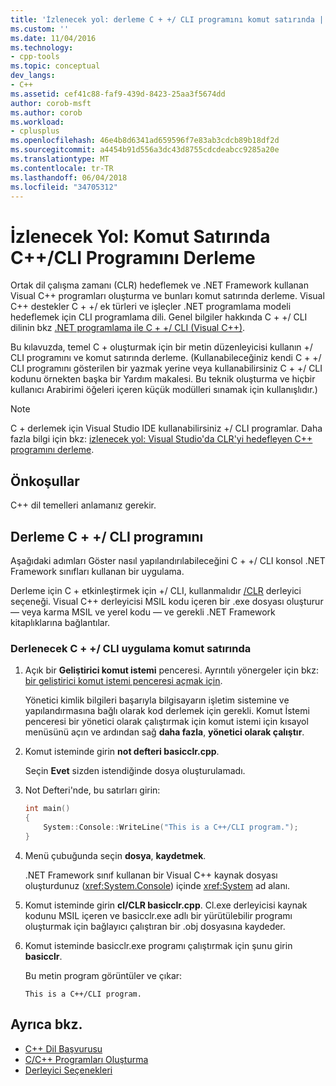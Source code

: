 ```yaml
---
title: 'İzlenecek yol: derleme C + +/ CLI programını komut satırında | Microsoft Docs'
ms.custom: ''
ms.date: 11/04/2016
ms.technology:
- cpp-tools
ms.topic: conceptual
dev_langs:
- C++
ms.assetid: cef41c88-faf9-439d-8423-25aa3f5674dd
author: corob-msft
ms.author: corob
ms.workload:
- cplusplus
ms.openlocfilehash: 46e4b8d6341ad659596f7e83ab3cdcb89b18df2d
ms.sourcegitcommit: a4454b91d556a3dc43d8755cdcdeabcc9285a20e
ms.translationtype: MT
ms.contentlocale: tr-TR
ms.lasthandoff: 06/04/2018
ms.locfileid: "34705312"
---
```

# <a name="walkthrough-compiling-a-ccli-program-on-the-command-line"></a>İzlenecek Yol: Komut Satırında C++/CLI Programını Derleme

Ortak dil çalışma zamanı (CLR) hedeflemek ve .NET Framework kullanan Visual C++ programları oluşturma ve bunları komut satırında derleme. Visual C++ destekler C + +/ ek türleri ve işleçler .NET programlama modeli hedeflemek için CLI programlama dili. Genel bilgiler hakkında C + +/ CLI dilinin bkz [.NET programlama ile C + +/ CLI (Visual C++)](../dotnet/dotnet-programming-with-cpp-cli-visual-cpp.md).

Bu kılavuzda, temel C + oluşturmak için bir metin düzenleyicisi kullanın +/ CLI programını ve komut satırında derleme. (Kullanabileceğiniz kendi C + +/ CLI programını gösterilen bir yazmak yerine veya kullanabilirsiniz C + +/ CLI kodunu örnekten başka bir Yardım makalesi. Bu teknik oluşturma ve hiçbir kullanıcı Arabirimi öğeleri içeren küçük modülleri sınamak için kullanışlıdır.)

> [!NOTE]
> C + derlemek için Visual Studio IDE kullanabilirsiniz +/ CLI programlar. Daha fazla bilgi için bkz: [izlenecek yol: Visual Studio'da CLR'yi hedefleyen C++ programını derleme](../ide/walkthrough-compiling-a-cpp-program-that-targets-the-clr-in-visual-studio.md).

## <a name="prerequisites"></a>Önkoşullar

C++ dil temelleri anlamanız gerekir.

## <a name="compiling-a-ccli-program"></a>Derleme C + +/ CLI programını

Aşağıdaki adımları Göster nasıl yapılandırılabileceğini C + +/ CLI konsol .NET Framework sınıfları kullanan bir uygulama.

Derleme için C + etkinleştirmek için +/ CLI, kullanmalıdır [/CLR](../build/reference/clr-common-language-runtime-compilation.md) derleyici seçeneği. Visual C++ derleyicisi MSIL kodu içeren bir .exe dosyası oluşturur — veya karma MSIL ve yerel kodu — ve gerekli .NET Framework kitaplıklarına bağlantılar.

### <a name="to-compile-a-ccli-application-on-the-command-line"></a>Derlenecek C + +/ CLI uygulama komut satırında

1. Açık bir **Geliştirici komut istemi** penceresi. Ayrıntılı yönergeler için bkz: [bir geliştirici komut istemi penceresi açmak için](../build/building-on-the-command-line.md#developer_command_prompt).

   Yönetici kimlik bilgileri başarıyla bilgisayarın işletim sistemine ve yapılandırmasına bağlı olarak kod derlemek için gerekli. Komut İstemi penceresi bir yönetici olarak çalıştırmak için komut istemi için kısayol menüsünü açın ve ardından sağ **daha fazla**, **yönetici olarak çalıştır**.

1. Komut isteminde girin **not defteri basicclr.cpp**.

   Seçin **Evet** sizden istendiğinde dosya oluşturulamadı.

1. Not Defteri'nde, bu satırları girin:

   ```cpp
   int main()
   {
       System::Console::WriteLine("This is a C++/CLI program.");
   }
   ```

1. Menü çubuğunda seçin **dosya**, **kaydetmek**.

   .NET Framework sınıf kullanan bir Visual C++ kaynak dosyası oluşturdunuz (<xref:System.Console>) içinde <xref:System> ad alanı.

1. Komut isteminde girin **cl/CLR basicclr.cpp**. Cl.exe derleyicisi kaynak kodunu MSIL içeren ve basicclr.exe adlı bir yürütülebilir programı oluşturmak için bağlayıcı çalıştıran bir .obj dosyasına kaydeder.

1. Komut isteminde basicclr.exe programı çalıştırmak için şunu girin **basicclr**.

   Bu metin program görüntüler ve çıkar:

   ```Output
   This is a C++/CLI program.
   ```

## <a name="see-also"></a>Ayrıca bkz.

- [C++ Dil Başvurusu](../cpp/cpp-language-reference.md)
- [C/C++ Programları Oluşturma](../build/building-c-cpp-programs.md)
- [Derleyici Seçenekleri](../build/reference/compiler-options.md)
